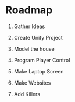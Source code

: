 # Roadmap

1. Gather Ideas

2. Create Unity Project

3. Model the house

4. Program Player Control

5. Make Laptop Screen

6. Make Websites

7. Add Killers